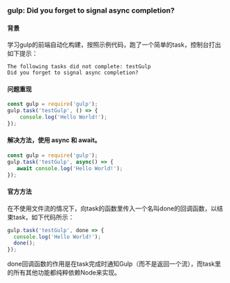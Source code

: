 ### gulp: Did you forget to signal async completion?

#### 背景

学习gulp的前端自动化构建，按照示例代码，跑了一个简单的task，控制台打出如下提示：
```
The following tasks did not complete: testGulp
Did you forget to signal async completion?
```


#### 问题重现

```js
const gulp = require('gulp');
gulp.task('testGulp', () => {
    console.log('Hello World!');
});

```

#### 解决方法，使用 async 和 await。

```js
const gulp = require('gulp');
gulp.task('testGulp', async() => {
   await console.log('Hello World!');
});

```


#### 官方方法

在不使用文件流的情况下，向task的函数里传入一个名叫done的回调函数，以结束task，如下代码所示：

```js
gulp.task('testGulp', done => {
  console.log('Hello World!');
  done();
});

```

done回调函数的作用是在task完成时通知Gulp（而不是返回一个流），而task里的所有其他功能都纯粹依赖Node来实现。
